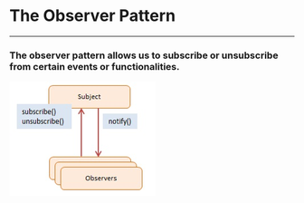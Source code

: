 # The Observer Pattern

---

### The observer pattern allows us to subscribe or unsubscribe from certain events or functionalities.

![observer-Pattern](/img/jsO.jpg)
